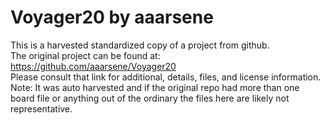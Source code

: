 
# Voyager20 by aaarsene  
This is a harvested standardized copy of a project from github.  
The original project can be found at:  
https://github.com/aaarsene/Voyager20  
Please consult that link for additional, details, files, and license information.  
Note: It was auto harvested and if the original repo had more than one board file or anything out of the ordinary the files here are likely not representative.  
    